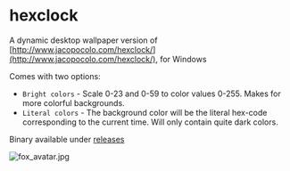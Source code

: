 # hexclock

A dynamic desktop wallpaper version of [http://www.jacopocolo.com/hexclock/](http://www.jacopocolo.com/hexclock/), for Windows

Comes with two options:

 * `Bright colors` - Scale 0-23 and 0-59 to color values 0-255. Makes for more colorful backgrounds.
 * `Literal colors` - The background color will be the literal hex-code corresponding to the current time. Will only contain quite dark colors.

Binary available under [releases](https://github.com/mangefox/hexcolor/releases)

![fox_avatar.jpg]({{site.baseurl}}/fox_avatar.jpg)

